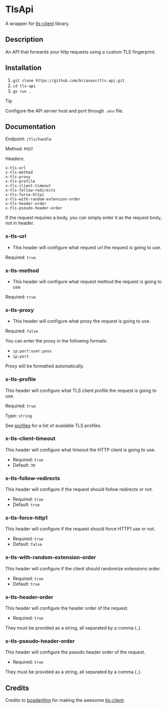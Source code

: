 # TlsApi

A wrapper for [tls-client](https://github.com/bogdanfinn/tls-client) library.

## Description

An API that forwards your http requests using a custom TLS fingerprint.

## Installation

1. `git clone https://github.com/brianxor/tls-api.git`
2. `cd tls-api`
3. `go run .`

> [!TIP]
> Configure the API server host and port through `.env` file.

## Documentation

Endpoint: `/tls/handle`

Method: `POST`

Headers:
```
x-tls-url
x-tls-method
x-tls-proxy
x-tls-profile
x-tls-client-timeout
x-tls-follow-redirects
x-tls-force-http1
x-tls-with-random-extension-order
x-tls-header-order
x-tls-pseudo-header-order
```

If the request requires a body, you can simply enter it as the request body, not in header.

### x-tls-url

- This header will configure what request url the request is going to use.

Required: `true`

### x-tls-method

- This header will configure what request method the request is going to use

Required: `true`

### x-tls-proxy

- This header will configure what proxy the request is going to use. 

Required: `false`

You can enter the proxy in the following formats:

- `ip:port:user:pass`
- `ip:port`

Proxy will be formatted automatically.

### x-tls-profile

This header will configure what TLS client profile the request is going to use.

Required: `true`

Type: `string`

See [profiles](https://github.com/bogdanfinn/tls-client/blob/18abae60034c6d510a17b62c936efafdf53ebb80/profiles/profiles.go#L10) for a list of available TLS profiles.

### x-tls-client-timeout

This header will configure what timeout the HTTP client is going to use.

- Required: `true`
- Default: `30`

### x-tls-follow-redirects

This header will configure if the request should follow redirects or not.

- Required: `true`
- Default: `true`

### x-tls-force-http1

This header will configure if the request should force HTTP1 use or not.

- Required: `true`
- Default: `false`


### x-tls-with-random-extension-order

This header will configure if the client should randomize extensions order.

- Required: `true`
- Default: `true`

### x-tls-header-order

This header will configure the header order of the request.

- Required: `true`

They must be provided as a string, all separated by a comma (`,`).

### x-tls-pseudo-header-order

This header will configure the pseudo header order of the request.

- Required: `true`

They must be provided as a string, all separated by a comma (`,`).

## Credits

Credits to [bogdanfinn](https://github.com/bogdanfinn/) for making the awesome [tls-client](https://github.com/bogdanfinn/tls-client).